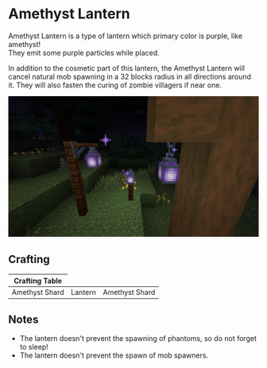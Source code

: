 # Amethyst Lantern

<!--description:Learn everything about the Amethyst Lantern, a very cute and practical lantern.-->
<!--thumbnail:images/amethyst_lantern.png-->

Amethyst Lantern is a type of lantern which primary color is purple, like amethyst!  
They emit some purple particles while placed.

In addition to the cosmetic part of this lantern, the Amethyst Lantern will cancel natural mob spawning in a 32 blocks radius in all directions around it.
They will also fasten the curing of zombie villagers if near one.

![Amethyst Lantern](../images/amethyst_lantern.png)

## Crafting

<table class="crafting-grid">
<thead>
    <th>Crafting Table</th>
</thead>
<tbody>
    <tr>
        <td>Amethyst Shard</td>
        <td>Lantern</td>
        <td>Amethyst Shard</td>
    </tr>
</tbody>
</table>

## Notes

 - The lantern doesn't prevent the spawning of phantoms, so do not forget to sleep!
 - The lantern doesn't prevent the spawn of mob spawners.
